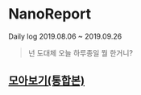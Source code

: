 # NanoReport
Daily log
2019.08.06 ~ 2019.09.26

> 넌 도대체 오늘 하루종일 뭘 한거니?

## [모아보기(통합본)](https://github.com/nhk9680/NanoReport/blob/master/Summary.md)
